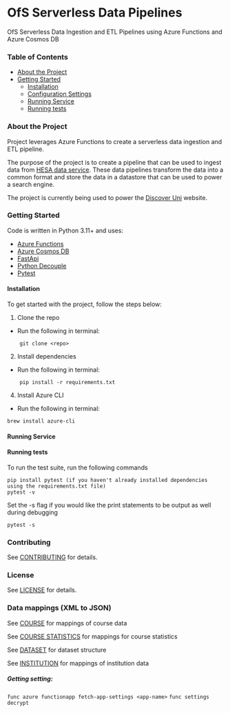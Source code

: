 OfS Serverless Data Pipelines
==================
OfS Serverless Data Ingestion and ETL Pipelines using Azure Functions and Azure Cosmos DB

### Table of Contents

* [About the Project](#about-the-project)
* [Getting Started](#getting-started)
    * [Installation](#installation)
    * [Configuration Settings](#configuration-settings)
    * [Running Service](#running-service)
    * [Running tests](#running-tests)

### About the Project

Project leverages Azure Functions to create a serverless data ingestion and ETL pipeline.

The purpose of the project is to create a pipeline that can be used to ingest data from
[HESA data service](https://www.hesa.ac.uk/data-and-analysis/students).
These data pipelines transform the data into a common format and store the data in a datastore that can be used to
power a search engine.

The project is currently being used to power the [Discover Uni](https://discoveruni.gov.uk/) website.

### Getting Started

Code is written in Python 3.11+ and uses:

- [Azure Functions](https://docs.microsoft.com/en-us/azure/azure-functions/)
- [Azure Cosmos DB](https://docs.microsoft.com/en-us/azure/cosmos-db/)
- [FastApi](https://fastapi.tiangolo.com)
- [Python Decouple](https://pypi.org/project/python-decouple/)
- [Pytest](https://docs.pytest.org/en/6.2.x/)

#### Installation

To get started with the project, follow the steps below:

1) Clone the repo

* Run the following in terminal:

```
    git clone <repo>
```

2) Install dependencies

* Run the following in terminal:

```
    pip install -r requirements.txt
```

4) Install Azure CLI

* Run the following in terminal:
```
brew install azure-cli
```

#### Running Service


#### Running tests

To run the test suite, run the following commands

```
pip install pytest (if you haven't already installed dependencies using the requirements.txt file)
pytest -v
```

Set the -s flag if you would like the print statements to be output as well during debugging

```
pytest -s
```

### Contributing

See [CONTRIBUTING](docs/CONTRIBUTING.md) for details.

### License

See [LICENSE](docs/LICENSE.md) for details.

### Data mappings (XML to JSON)

See [COURSE](docs/COURSE.md) for mappings of course data

See [COURSE STATISTICS](docs/STATISTICS.md) for mappings for course statistics

See [DATASET](docs/DATASET.md) for dataset structure

See [INSTITUTION](docs/INSTITUTION.md) for mappings of institution data

##### Getting setting:

`func azure functionapp fetch-app-settings <app-name>`
`func settings decrypt`


